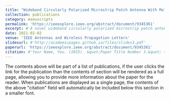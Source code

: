 ```yaml
---
title: "Wideband Circularly Polarized Microstrip Patch Antenna With Multimode Resonance"
collection: publications
category: manuscripts
permalink: 'https://ieeexplore.ieee.org/abstract/document/9345361'
excerpt: #'A novel wideband circularly polarized microstrip patch antenna (MPA) with multimode resonance is proposed in this letter. '
date: 2021-02-02
venue: 'IEEE Antennas and Wireless Propagation Letters'
slidesurl: #'http://academicpages.github.io/files/slides3.pdf'
paperurl: 'https://ieeexplore.ieee.org/abstract/document/9345361'
citation: #'Your Name, You. (2015). &quot;Paper Title Number 3.&quot; <i>Journal 1</i>. 1(3).'
---
```


The contents above will be part of a list of publications, if the user clicks the link for the publication than the contents of section will be rendered as a full page, allowing you to provide more information about the paper for the reader. When publications are displayed as a single page, the contents of the above "citation" field will automatically be included below this section in a smaller font.
